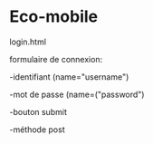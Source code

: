 # Eco-mobile


login.html


formulaire de connexion: 

  -identifiant (name="username")
  
  -mot de passe (name=("password") 
  
  -bouton submit 
  
  -méthode post 
  
